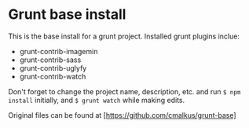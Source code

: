 # Grunt base install

This is the base install for a grunt project. Installed grunt plugins inclue:
- grunt-contrib-imagemin
- grunt-contrib-sass
- grunt-contrib-uglyfy
- grunt-contrib-watch

Don't forget to change the project name, description, etc. and run ```$ npm install``` initially, and ```$ grunt watch``` while making edits.

Original files can be found at [https://github.com/cmalkus/grunt-base]

[https://github.com/cmalkus/grunt-test]:https://github.com/cmalkus/grunt-base
